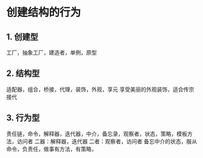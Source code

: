 # 创建结构的行为
## 1. 创建型
工厂，抽象工厂，建造者，单例，原型

## 2. 结构型
适配器，组合，桥接，代理，装饰，外观，享元
享受美丽的外观装饰，适合传宗接代
## 3. 行为型
责任链，命令，解释器，迭代器，中介，备忘录，观察者，状态，策略，模板方法，访问者
二器：解释器，迭代器
二者：观察者，访问者
备忘中介的状态，服从命令，负责任，做事有方法，有策略，